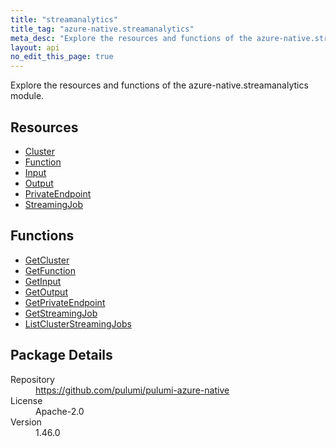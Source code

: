 ```yaml
---
title: "streamanalytics"
title_tag: "azure-native.streamanalytics"
meta_desc: "Explore the resources and functions of the azure-native.streamanalytics module."
layout: api
no_edit_this_page: true
---
```


<!-- WARNING: this file was generated by Pulumi Docs Generator. -->
<!-- Do not edit by hand unless you're certain you know what you are doing! -->

Explore the resources and functions of the azure-native.streamanalytics module.

<h2 id="resources">Resources</h2>
<ul class="api">
    <li><a href="cluster" title="Cluster"><span class="api-symbol api-symbol--resource"></span>Cluster</a></li>
    <li><a href="function" title="Function"><span class="api-symbol api-symbol--resource"></span>Function</a></li>
    <li><a href="input" title="Input"><span class="api-symbol api-symbol--resource"></span>Input</a></li>
    <li><a href="output" title="Output"><span class="api-symbol api-symbol--resource"></span>Output</a></li>
    <li><a href="privateendpoint" title="PrivateEndpoint"><span class="api-symbol api-symbol--resource"></span>PrivateEndpoint</a></li>
    <li><a href="streamingjob" title="StreamingJob"><span class="api-symbol api-symbol--resource"></span>StreamingJob</a></li>
</ul>

<h2 id="functions">Functions</h2>
<ul class="api">
    <li><a href="getcluster" title="GetCluster"><span class="api-symbol api-symbol--function"></span>GetCluster</a></li>
    <li><a href="getfunction" title="GetFunction"><span class="api-symbol api-symbol--function"></span>GetFunction</a></li>
    <li><a href="getinput" title="GetInput"><span class="api-symbol api-symbol--function"></span>GetInput</a></li>
    <li><a href="getoutput" title="GetOutput"><span class="api-symbol api-symbol--function"></span>GetOutput</a></li>
    <li><a href="getprivateendpoint" title="GetPrivateEndpoint"><span class="api-symbol api-symbol--function"></span>GetPrivateEndpoint</a></li>
    <li><a href="getstreamingjob" title="GetStreamingJob"><span class="api-symbol api-symbol--function"></span>GetStreamingJob</a></li>
    <li><a href="listclusterstreamingjobs" title="ListClusterStreamingJobs"><span class="api-symbol api-symbol--function"></span>ListClusterStreamingJobs</a></li>
</ul>

<h2 id="package-details">Package Details</h2>
<dl class="package-details">
	<dt>Repository</dt>
	<dd><a href="https://github.com/pulumi/pulumi-azure-native">https://github.com/pulumi/pulumi-azure-native</a></dd>
	<dt>License</dt>
	<dd>Apache-2.0</dd>
	<dt>Version</dt>
	<dd>1.46.0</dd>
</dl>

